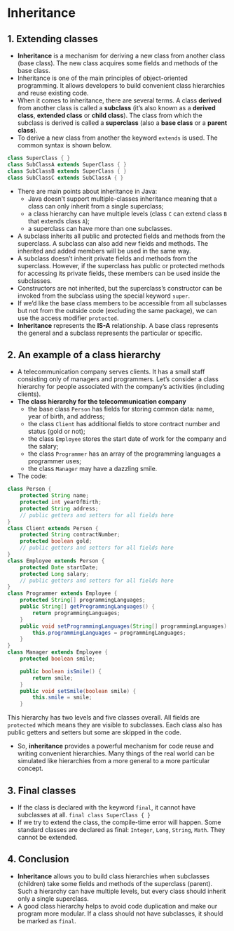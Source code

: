 # Inheritance
## 1. Extending classes
* **Inheritance** is a mechanism for deriving a new class from another class (base class). The new class acquires some fields and methods of the base class. 
* Inheritance is one of the main principles of object-oriented programming. It allows developers to build convenient class hierarchies and reuse existing code.
* When it comes to inheritance, there are several terms. A class **derived** from another class is called a **subclass** (it’s also known as a **derived class**, **extended class** or **child class**). The class from which the subclass is derived is called a **superclass** (also a **base class** or a **parent class**).
* To derive a new class from another the keyword `extends` is used. The common syntax is shown below.
```java
class SuperClass { }
class SubClassA extends SuperClass { }
class SubClassB extends SuperClass { }
class SubClassC extends SubClassA { }
```

* There are main points about inheritance in Java:
	* Java doesn’t support multiple-classes inheritance meaning that a class can only inherit from a single superclass;
	* a class hierarchy can have multiple levels (class `C` can extend class `B` that extends class `A`);
	* a superclass can have more than one subclasses.
* A subclass inherits all public and protected fields and methods from the superclass. A subclass can also add new fields and methods. The inherited and added members will be used in the same way.
* A subclass doesn’t inherit private fields and methods from the superclass. However, if the superclass has public or protected methods for accessing its private fields, these members can be used inside the subclasses.
* Constructors are not inherited, but the superclass’s constructor can be invoked from the subclass using the special keyword `super`. 
* If we’d like the base class members to be accessible from all subclasses but not from the outside code (excluding the same package), we can use the access modifier `protected`.
* **Inheritance** represents the **IS-A** relationship. A base class represents the general and a subclass represents the particular or specific.

## 2. An example of a class hierarchy
* A telecommunication company serves clients. It has a small staff consisting only of managers and programmers. Let’s consider a class hierarchy for people associated with the company’s activities (including clients).
* **The class hierarchy for the telecommunication company**
	* the base class `Person` has fields for storing common data: name, year of birth, and address;
	* the class `Client` has additional fields to store contract number and status (gold or not);
	* the class `Employee` stores the start date of work for the company and the salary;
	* the class `Programmer` has an array of the programming languages a programmer uses;
	* the class `Manager` may have a dazzling smile.
* The code:
```java
class Person {
    protected String name;
    protected int yearOfBirth;
    protected String address;
    // public getters and setters for all fields here
}
class Client extends Person {
    protected String contractNumber;
    protected boolean gold;
    // public getters and setters for all fields here
}
class Employee extends Person {
    protected Date startDate;
    protected Long salary;
    // public getters and setters for all fields here
}
class Programmer extends Employee {
    protected String[] programmingLanguages;
    public String[] getProgrammingLanguages() {
        return programmingLanguages;
    }
    public void setProgrammingLanguages(String[] programmingLanguages) {
        this.programmingLanguages = programmingLanguages;
    }
}
class Manager extends Employee {
    protected boolean smile;

    public boolean isSmile() {
        return smile;
    }
    public void setSmile(boolean smile) {
        this.smile = smile;
    }
```
This hierarchy has two levels and five classes overall. All fields are `protected` which means they are visible to subclasses. Each class also has public getters and setters but some are skipped in the code.
* So, **inheritance** provides a powerful mechanism for code reuse and writing convenient hierarchies. Many things of the real world can be simulated like hierarchies from a more general to a more particular concept.

## 3. Final classes
* If the class is declared with the keyword `final`, it cannot have subclasses at all.
`final class SuperClass { }`
* If we try to extend the class, the compile-time error will happen.
Some standard classes are declared as final: `Integer`, `Long`, `String`, `Math`. They cannot be extended.

## 4. Conclusion
* **Inheritance** allows you to build class hierarchies when subclasses (children) take some fields and methods of the superclass (parent). Such a hierarchy can have multiple levels, but every class should inherit only a single superclass. 
* A good class hierarchy helps to avoid code duplication and make our program more modular. If a class should not have subclasses, it should be marked as `final`.


